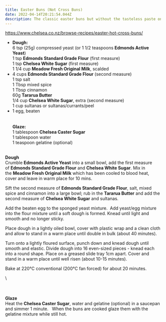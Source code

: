 ```yaml
---
title: Easter Buns (Not Cross Buns)
date: 2022-04-14T20:21:54.044Z
description: The classic easter buns but without the tasteless paste on top.
---
```

https://www.chelsea.co.nz/browse-recipes/easter-hot-cross-buns/

<!--StartFragment-->

* **Dough:**\
  6 tsp (25g) compressed yeast (or 1 1/2 teaspoons **Edmonds Active Yeast**)\
  1 tsp **Edmonds Standard Grade Flour** (first measure)\
  1 tsp **Chelsea White Sugar** (first measure)\
  1 1/4 cup **Meadow Fresh Original Milk**, scalded
* 4 cups **Edmonds Standard Grade Flour** (second measure)\
  1 tsp salt\
  1 Tbsp mixed spice\
  1 Tbsp cinnamon\
  60g **Tararua Butter**\
  1/4 cup **Chelsea White Sugar**, extra (second measure)\
  1 cup sultanas or sultanas/currants/peel
* 1 egg, beaten\
  \
  \
  **Glaze:**\
  1 tablespoon **Chelsea Caster Sugar**\
  1 tablespoon water\
  1 teaspoon gelatine (optional)

<!--EndFragment-->

<!--StartFragment-->

**\
Dough**\
Crumble **Edmonds Active Yeast** into a small bowl, add the first measure of **Edmonds Standard Grade Flour** and **Chelsea White Sugar**. Mix in the **Meadow Fresh Original Milk** which has been cooled to blood heat, cover and leave in warm place for 10 mins.

Sift the second measure of **Edmonds Standard Grade Flour**, salt, mixed spice and cinnamon into a large bowl; rub in the **Tararua Butter** and add the second measure of **Chelsea White Sugar** and sultanas.

Add the beaten egg to the sponged yeast mixture.  Add yeast/egg mixture into the flour mixture until a soft dough is formed. Knead until light and smooth and no longer sticky.

Place dough in a lightly oiled bowl, cover with plastic wrap and a clean cloth and allow to stand in a warm place until double in bulk (about 40 minutes).

Turn onto a lightly floured surface, punch down and knead dough until smooth and elastic. Divide dough into 16 even-sized pieces - knead each into a round shape. Place on a greased slide tray 1cm apart. Cover and stand in a warm place until well risen (about 10-15 minutes).



<!--StartFragment-->

Bake at 220°C conventional (200°C fan forced) for about 20 minutes.

<!--EndFragment-->\
\
\
**Glaze**\
Heat the **Chelsea Caster Sugar**, water and gelatine (optional) in a saucepan and simmer 1 minute.   When the buns are cooked glaze them with the gelatine mixture while still hot.

<!--EndFragment-->